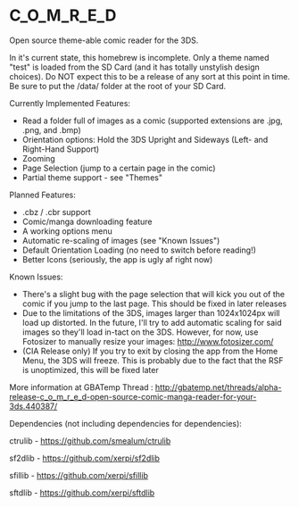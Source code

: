 # C_O_M_R_E_D
Open source theme-able comic reader for the 3DS.  

In it's current state, this homebrew is incomplete.  Only a theme named "test" is loaded from the SD Card (and it has totally unstylish design choices).  Do NOT expect this to be a release of any sort at this point in time.  Be sure to put the /data/ folder at the root of your SD Card.

Currently Implemented Features:
* Read a folder full of images as a comic (supported extensions are .jpg, .png, and .bmp)
* Orientation options: Hold the 3DS Upright and Sideways (Left- and Right-Hand Support)
* Zooming
* Page Selection (jump to a certain page in the comic)
* Partial theme support - see "Themes"

Planned Features:
* .cbz / .cbr support
* Comic/manga downloading feature
* A working options menu
* Automatic re-scaling of images (see "Known Issues")
* Default Orientation Loading (no need to switch before reading!)
* Better Icons (seriously, the app is ugly af right now)

Known Issues:
* There's a slight bug with the page selection that will kick you out of the comic if you jump to the last page. This should be fixed in later releases
* Due to the limitations of the 3DS, images larger than 1024x1024px will load up distorted. In the future, I'll try to add automatic scaling for said images so they'll load in-tact on the 3DS. However, for now, use Fotosizer to manually resize your images: http://www.fotosizer.com/
* (CIA Release only) If you try to exit by closing the app from the Home Menu, the 3DS will freeze. This is probably due to the fact that the RSF is unoptimized, this will be fixed later

More information at GBATemp Thread : http://gbatemp.net/threads/alpha-release-c_o_m_r_e_d-open-source-comic-manga-reader-for-your-3ds.440387/

Dependencies (not including dependencies for dependencies):

ctrulib - https://github.com/smealum/ctrulib

sf2dlib - https://github.com/xerpi/sf2dlib

sfillib - https://github.com/xerpi/sfillib

sftdlib - https://github.com/xerpi/sftdlib
